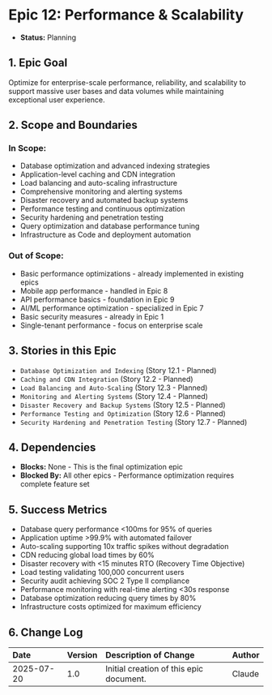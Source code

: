 # Epic 12: Performance & Scalability

- **Status:** Planning

## 1. Epic Goal
Optimize for enterprise-scale performance, reliability, and scalability to support massive user bases and data volumes while maintaining exceptional user experience.

## 2. Scope and Boundaries

### In Scope:
- Database optimization and advanced indexing strategies
- Application-level caching and CDN integration
- Load balancing and auto-scaling infrastructure
- Comprehensive monitoring and alerting systems
- Disaster recovery and automated backup systems
- Performance testing and continuous optimization
- Security hardening and penetration testing
- Query optimization and database performance tuning
- Infrastructure as Code and deployment automation

### Out of Scope:
- Basic performance optimizations - already implemented in existing epics
- Mobile app performance - handled in Epic 8
- API performance basics - foundation in Epic 9
- AI/ML performance optimization - specialized in Epic 7
- Basic security measures - already in Epic 1
- Single-tenant performance - focus on enterprise scale

## 3. Stories in this Epic

- `Database Optimization and Indexing` (Story 12.1 - Planned)
- `Caching and CDN Integration` (Story 12.2 - Planned)
- `Load Balancing and Auto-Scaling` (Story 12.3 - Planned)
- `Monitoring and Alerting Systems` (Story 12.4 - Planned)
- `Disaster Recovery and Backup Systems` (Story 12.5 - Planned)
- `Performance Testing and Optimization` (Story 12.6 - Planned)
- `Security Hardening and Penetration Testing` (Story 12.7 - Planned)

## 4. Dependencies

- **Blocks:** None - This is the final optimization epic
- **Blocked By:** All other epics - Performance optimization requires complete feature set

## 5. Success Metrics

- Database query performance <100ms for 95% of queries
- Application uptime >99.9% with automated failover
- Auto-scaling supporting 10x traffic spikes without degradation
- CDN reducing global load times by 60%
- Disaster recovery with <15 minutes RTO (Recovery Time Objective)
- Load testing validating 100,000 concurrent users
- Security audit achieving SOC 2 Type II compliance
- Performance monitoring with real-time alerting <30s response
- Database optimization reducing query times by 80%
- Infrastructure costs optimized for maximum efficiency

## 6. Change Log

| Date       | Version | Description of Change                     | Author |
| :--------- | :------ | :---------------------------------------- | :----- |
| 2025-07-20 | 1.0     | Initial creation of this epic document. | Claude |